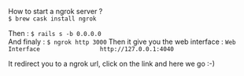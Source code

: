 How to start a ngrok server ? <br>
`$ brew cask install ngrok` <br>

Then : `$ rails s -b 0.0.0.0` <br>
And finaly : `$ ngrok http 3000`
Then it give you the web interface :
`Web Interface                 http://127.0.0.1:4040`


It redirect you to a ngrok url, click on the link and here we go :-)
